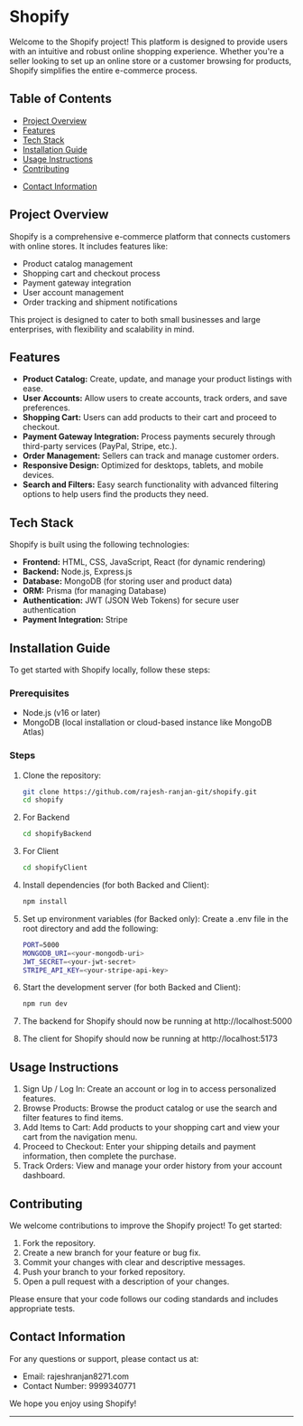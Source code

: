 # Shopify

Welcome to the Shopify project! This platform is designed to provide users with an intuitive and robust online shopping experience. Whether you're a seller looking to set up an online store or a customer browsing for products, Shopify simplifies the entire e-commerce process.

## Table of Contents

- [Project Overview](#project-overview)
- [Features](#features)
- [Tech Stack](#tech-stack)
- [Installation Guide](#installation-guide)
- [Usage Instructions](#usage-instructions)
- [Contributing](#contributing)
<!-- - [License](#license) -->
- [Contact Information](#contact-information)

## Project Overview

Shopify is a comprehensive e-commerce platform that connects customers with online stores. It includes features like:

- Product catalog management
- Shopping cart and checkout process
- Payment gateway integration
- User account management
- Order tracking and shipment notifications

This project is designed to cater to both small businesses and large enterprises, with flexibility and scalability in mind.

## Features

- **Product Catalog:** Create, update, and manage your product listings with ease.
- **User Accounts:** Allow users to create accounts, track orders, and save preferences.
- **Shopping Cart:** Users can add products to their cart and proceed to checkout.
- **Payment Gateway Integration:** Process payments securely through third-party services (PayPal, Stripe, etc.).
- **Order Management:** Sellers can track and manage customer orders.
- **Responsive Design:** Optimized for desktops, tablets, and mobile devices.
- **Search and Filters:** Easy search functionality with advanced filtering options to help users find the products they need.

## Tech Stack

Shopify is built using the following technologies:

- **Frontend:** HTML, CSS, JavaScript, React (for dynamic rendering)
- **Backend:** Node.js, Express.js
- **Database:** MongoDB (for storing user and product data)
- **ORM:** Prisma (for managing Database)
- **Authentication:** JWT (JSON Web Tokens) for secure user authentication
- **Payment Integration:** Stripe
<!-- - **Deployment:** Docker (for containerization), AWS (for cloud hosting) -->

## Installation Guide

To get started with Shopify locally, follow these steps:

### Prerequisites

- Node.js (v16 or later)
- MongoDB (local installation or cloud-based instance like MongoDB Atlas)
<!-- - Docker (for containerization) -->

### Steps

1. Clone the repository:

   ```bash
   git clone https://github.com/rajesh-ranjan-git/shopify.git
   cd shopify
   ```

2. For Backend

   ```bash
   cd shopifyBackend
   ```

3. For Client

   ```bash
   cd shopifyClient
   ```

4. Install dependencies (for both Backed and Client):

   ```bash
   npm install
   ```

5. Set up environment variables (for Backed only):
   Create a .env file in the root directory and add the following:

   ```bash
   PORT=5000
   MONGODB_URI=<your-mongodb-uri>
   JWT_SECRET=<your-jwt-secret>
   STRIPE_API_KEY=<your-stripe-api-key>
   ```

6. Start the development server (for both Backed and Client):
   ```bash
   npm run dev
   ```
7. The backend for Shopify should now be running at http://localhost:5000
8. The client for Shopify should now be running at http://localhost:5173

## Usage Instructions

1. Sign Up / Log In: Create an account or log in to access personalized features.
2. Browse Products: Browse the product catalog or use the search and filter features to find items.
3. Add Items to Cart: Add products to your shopping cart and view your cart from the navigation menu.
4. Proceed to Checkout: Enter your shipping details and payment information, then complete the purchase.
5. Track Orders: View and manage your order history from your account dashboard.

## Contributing

We welcome contributions to improve the Shopify project! To get started:

1. Fork the repository.
2. Create a new branch for your feature or bug fix.
3. Commit your changes with clear and descriptive messages.
4. Push your branch to your forked repository.
5. Open a pull request with a description of your changes.

Please ensure that your code follows our coding standards and includes appropriate tests.

<!-- ## License

This project is licensed under the MIT License - see the LICENSE file for details. -->

## Contact Information

For any questions or support, please contact us at:

- Email: rajeshranjan8271.com
- Contact Number: 9999340771
<!-- - GitHub Issues: https://github.com/rajesh-ranjan-git/shopify/issues -->

We hope you enjoy using Shopify!

---

